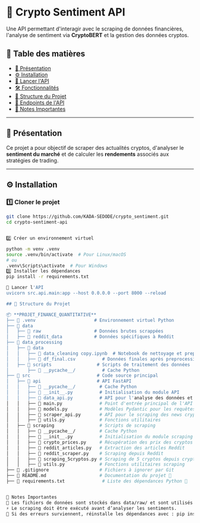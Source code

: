 # 🚀 Crypto Sentiment API

Une API permettant d'interagir avec le scraping de données financières, l'analyse de sentiment via **CryptoBERT** et la gestion des données cryptos.

## 📖 Table des matières
- [📌 Présentation](#-présentation)
- [⚙️ Installation](#%EF%B8%8F-installation)
- [🚀 Lancer l'API](#-lancer-lapi)
- [🛠️ Fonctionnalités](#%EF%B8%8F-fonctionnalités)
- [📂 Structure du Projet](#-structure-du-projet)
- [📡 Endpoints de l'API](#-endpoints-de-lapi)
- [📌 Notes Importantes](#-notes-importantes)

---

## 📌 Présentation

Ce projet a pour objectif de scraper des actualités cryptos, d'analyser le **sentiment du marché** et de calculer les **rendements** associés aux stratégies de trading.

---

## ⚙️ Installation

### 1️⃣ **Cloner le projet**
```bash
git clone https://github.com/KADA-SEDODE/crypto_sentiment.git
cd crypto-sentiment-api


2️⃣ Créer un environnement virtuel

python -m venv .venv
source .venv/bin/activate  # Pour Linux/macOS
# ou
.venv\Scripts\activate  # Pour Windows
3️⃣ Installer les dépendances
pip install -r requirements.txt

🚀 Lancer l'API
uvicorn src.api.main:app --host 0.0.0.0 --port 8000 --reload

## 📂 Structure du Projet

📦 **PROJET_FINANCE_QUANTITATIVE**
├── 📂 .venv                      # Environnement virtuel Python
├── 📂 data
│   ├── 📂 raw                    # Données brutes scrappées
│   ├── 📂 reddit_data            # Données spécifiques à Reddit
├── 📂 data_processing
│   ├── 📂 data
│   │   ├── 📄 data_cleaning copy.ipynb  # Notebook de nettoyage et preprocessing
│   │   ├── 📄 df_final.csv          # Données finales après preprocessing
│   ├── 📂 scripts                 # Scripts de traitement des données
│       ├── 📂 __pycache__/          # Cache Python
├── 📂 src                         # Code source principal
│   ├── 📂 api                     # API FastAPI
│   │   ├── 📂 __pycache__/         # Cache Python
│   │   ├── 📄 __init__.py          # Initialisation du module API
│   │   ├── 📄 data_api.py          # API pour l'analyse des données et des sentiments
│   │   ├── 📄 main.py              # Point d'entrée principal de l'API
│   │   ├── 📄 models.py            # Modèles Pydantic pour les requêtes/réponses
│   │   ├── 📄 scraper_api.py       # API pour le scraping des news cryptos
│   │   ├── 📄 utils.py             # Fonctions utilitaires
│   ├── 📂 scraping                 # Scripts de scraping
│   │   ├── 📂 __pycache__/         # Cache Python
│   │   ├── 📄 __init__.py          # Initialisation du module scraping
│   │   ├── 📄 crypto_prices.py     # Récupération des prix des cryptos
│   │   ├── 📄 reddit_articles.py   # Extraction des articles Reddit
│   │   ├── 📄 reddit_scraper.py    # Scraping depuis Reddit
│   │   ├── 📄 scraping_5cryptos.py # Scraping de 5 cryptos depuis crypto.news
│   │   ├── 📄 utils.py             # Fonctions utilitaires scraping
├── 📄 .gitignore                   # Fichiers à ignorer par Git
├── 📄 README.md                    # Documentation du projet 📖
├── 📄 requirements.txt              # Liste des dépendances Python 📜


📌 Notes Importantes
📂 Les fichiers de données sont stockés dans data/raw/ et sont utilisés pour l’analyse.
⚡ Le scraping doit être exécuté avant d’analyser les sentiments.
🔄 Si des erreurs surviennent, réinstalle les dépendances avec : pip install -r requirements.txt
